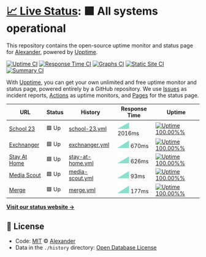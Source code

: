 # [📈 Live Status](https://a1exalexander.github.io/upptime): <!--live status--> **🟩 All systems operational**

This repository contains the open-source uptime monitor and status page for [Alexander](https://a1exalexander.github.io), powered by [Upptime](https://github.com/upptime/upptime).

[![Uptime CI](https://github.com/koj-co/upptime/workflows/Uptime%20CI/badge.svg)](https://github.com/koj-co/upptime/actions?query=workflow%3A%22Uptime+CI%22)
[![Response Time CI](https://github.com/koj-co/upptime/workflows/Response%20Time%20CI/badge.svg)](https://github.com/koj-co/upptime/actions?query=workflow%3A%22Response+Time+CI%22)
[![Graphs CI](https://github.com/koj-co/upptime/workflows/Graphs%20CI/badge.svg)](https://github.com/koj-co/upptime/actions?query=workflow%3A%22Graphs+CI%22)
[![Static Site CI](https://github.com/koj-co/upptime/workflows/Static%20Site%20CI/badge.svg)](https://github.com/koj-co/upptime/actions?query=workflow%3A%22Static+Site+CI%22)
[![Summary CI](https://github.com/koj-co/upptime/workflows/Summary%20CI/badge.svg)](https://github.com/koj-co/upptime/actions?query=workflow%3A%22Summary+CI%22)

With [Upptime](https://upptime.js.org), you can get your own unlimited and free uptime monitor and status page, powered entirely by a GitHub repository. We use [Issues](https://github.com/a1exalexander/upptime/issues) as incident reports, [Actions](https://github.com/a1exalexander/upptime/actions) as uptime monitors, and [Pages](https://a1exalexander.github.io/upptime) for the status page.

<!--start: status pages-->
<!-- This summary is generated by Upptime (https://github.com/upptime/upptime) -->
<!-- Do not edit this manually, your changes will be overwritten -->

| URL                                             | Status | History                                                                                              | Response Time                                                                     | Uptime                                                                                                                                                                                                                                |
| ----------------------------------------------- | ------ | ---------------------------------------------------------------------------------------------------- | --------------------------------------------------------------------------------- | ------------------------------------------------------------------------------------------------------------------------------------------------------------------------------------------------------------------------------------- |
| [School 23](https://school23.now.sh/)           | 🟩 Up  | [school-23.yml](https://github.com/a1exalexander/upptime/commits/master/history/school-23.yml)       | <img alt="Response time graph" src="./graphs/school-23.png" height="20"> 2016ms   | [![Uptime 100.00%%](https://img.shields.io/endpoint?url=https%3A%2F%2Fraw.githubusercontent.com%2Fa1exalexander%2Fupptime%2Fmaster%2Fapi%2Fschool-23%2Fuptime.json)](https://a1exalexander.github.io/upptime/history/school-23)       |
| [Exchnanger](https://exchanger.now.sh/)         | 🟩 Up  | [exchnanger.yml](https://github.com/a1exalexander/upptime/commits/master/history/exchnanger.yml)     | <img alt="Response time graph" src="./graphs/exchnanger.png" height="20"> 670ms   | [![Uptime 100.00%%](https://img.shields.io/endpoint?url=https%3A%2F%2Fraw.githubusercontent.com%2Fa1exalexander%2Fupptime%2Fmaster%2Fapi%2Fexchnanger%2Fuptime.json)](https://a1exalexander.github.io/upptime/history/exchnanger)     |
| [Stay At Home](https://self-isolation.now.sh/)  | 🟩 Up  | [stay-at-home.yml](https://github.com/a1exalexander/upptime/commits/master/history/stay-at-home.yml) | <img alt="Response time graph" src="./graphs/stay-at-home.png" height="20"> 626ms | [![Uptime 100.00%%](https://img.shields.io/endpoint?url=https%3A%2F%2Fraw.githubusercontent.com%2Fa1exalexander%2Fupptime%2Fmaster%2Fapi%2Fstay-at-home%2Fuptime.json)](https://a1exalexander.github.io/upptime/history/stay-at-home) |
| [Media Scout](https://media-scout.netlify.app/) | 🟩 Up  | [media-scout.yml](https://github.com/a1exalexander/upptime/commits/master/history/media-scout.yml)   | <img alt="Response time graph" src="./graphs/media-scout.png" height="20"> 93ms   | [![Uptime 100.00%%](https://img.shields.io/endpoint?url=https%3A%2F%2Fraw.githubusercontent.com%2Fa1exalexander%2Fupptime%2Fmaster%2Fapi%2Fmedia-scout%2Fuptime.json)](https://a1exalexander.github.io/upptime/history/media-scout)   |
| [Merge](https://www.merge.rocks/)               | 🟩 Up  | [merge.yml](https://github.com/a1exalexander/upptime/commits/master/history/merge.yml)               | <img alt="Response time graph" src="./graphs/merge.png" height="20"> 177ms        | [![Uptime 100.00%%](https://img.shields.io/endpoint?url=https%3A%2F%2Fraw.githubusercontent.com%2Fa1exalexander%2Fupptime%2Fmaster%2Fapi%2Fmerge%2Fuptime.json)](https://a1exalexander.github.io/upptime/history/merge)               |

<!--end: status pages-->

[**Visit our status website →**](https://a1exalexander.github.io/upptime)

## 📄 License

- Code: [MIT](./LICENSE) © [Alexander](https://a1exalexander.github.io)
- Data in the `./history` directory: [Open Database License](https://opendatacommons.org/licenses/odbl/1-0/)
